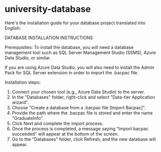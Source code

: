 # university-database


Here's the installation guide for your database project translated into English:

DATABASE INSTALLATION INSTRUCTIONS

Prerequisites: To install the database, you will need a database management tool such as SQL Server Management Studio (SSMS), Azure Data Studio, or similar.

If you are using Azure Data Studio, you will also need to install the Admin Pack for SQL Server extension in order to import the .bacpac file.

Installation steps:

1. Connect your chosen tool (e.g., Azure Data Studio) to the server.
2. In the "Databases" folder, right-click and select "Data-tier Application wizard".
3. Choose "Create a database from a .bacpac file [Import Bacpac]".
4. Provide the path where the .bacpac file is stored and enter the name "GraduateInfo".
5. Click Next and complete the import process.
6. Once the process is completed, a message saying "Import bacpac succeeded" will appear at the bottom of the screen.
7. Go to the "Databases" folder, click Refresh, and the new database will appear.
